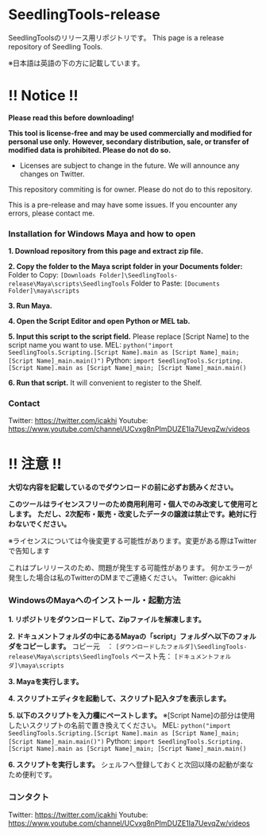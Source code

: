 # SeedlingTools-release
SeedlingToolsのリリース用リポジトリです。
This page is a release repository of Seedling Tools.

※日本語は英語の下の方に記載しています。

# !! Notice !!
**Please read this before downloading!**

**This tool is license-free and may be used commercially and modified for personal use only.**
**However, secondary distribution, sale, or transfer of modified data is prohibited. Please do not do so.**

* Licenses are subject to change in the future. We will announce any changes on Twitter.

This repository commiting is for owner. Please do not do to this repository.

This is a pre-release and may have some issues.
If you encounter any errors, please contact me.

### Installation for Windows Maya and how to open
**1. Download repository from this page and extract zip file.**

**2. Copy the folder to the Maya script folder in your Documents folder:**
    Folder to Copy: `[Downloads Folder]\SeedlingTools-release\Maya\scripts\SeedlingTools`
    Folder to Paste: `[Documents Folder]\maya\scripts`

**3. Run Maya.**

**4. Open the Script Editor and open Python or MEL tab.**

**5. Input this script to the script field.**
    Please replace [Script Name] to the script name you want to use.
    MEL:
    `python("import SeedlingTools.Scripting.[Script Name].main as [Script Name]_main; [Script Name]_main.main()")`
    Python:
    `import SeedlingTools.Scripting.[Script Name].main as [Script Name]_main; [Script Name]_main.main()`

**6. Run that script.**
    It will convenient to register to the Shelf.

### Contact
Twitter: https://twitter.com/icakhi
Youtube: https://www.youtube.com/channel/UCvxg8nPImDUZE1Ia7UevqZw/videos

# !! 注意 !!
**大切な内容を記載しているのでダウンロードの前に必ずお読みください。**

**このツールはライセンスフリーのため商用利用可・個人でのみ改変して使用可とします。**
**ただし、2次配布・販売・改変したデータの譲渡は禁止です。絶対に行わないでください。**

※ライセンスについては今後変更する可能性があります。変更がある際はTwitterで告知します

これはプレリリースのため、問題が発生する可能性があります。
何かエラーが発生した場合は私のTwitterのDMまでご連絡ください。
Twitter: @icakhi

### WindowsのMayaへのインストール・起動方法
**1. リポジトリをダウンロードして、Zipファイルを解凍します。**

**2. ドキュメントフォルダの中にあるMayaの「script」フォルダへ以下のフォルダをコピーします。**
    コピー元　： `[ダウンロードしたフォルダ]\SeedlingTools-release\Maya\scripts\SeedlingTools`
    ペースト先： `[ドキュメントフォルダ]\maya\scripts`

**3. Mayaを実行します。**

**4. スクリプトエディタを起動して、スクリプト記入タブを表示します。**

**5. 以下のスクリプトを入力欄にペーストします。**
    ※[Script Name]の部分は使用したいスクリプトの名前で置き換えてください。
    MEL:
    `python("import SeedlingTools.Scripting.[Script Name].main as [Script Name]_main; [Script Name]_main.main()")`
    Python:
    `import SeedlingTools.Scripting.[Script Name].main as [Script Name]_main; [Script Name]_main.main()`

**6. スクリプトを実行します。**
    シェルフへ登録しておくと次回以降の起動が楽なため便利です。

### コンタクト
Twitter: https://twitter.com/icakhi
Youtube: https://www.youtube.com/channel/UCvxg8nPImDUZE1Ia7UevqZw/videos
